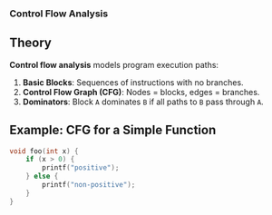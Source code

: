 ### Control Flow Analysis

## Theory
**Control flow analysis** models program execution paths:
1. **Basic Blocks**: Sequences of instructions with no branches.
2. **Control Flow Graph (CFG)**: Nodes = blocks, edges = branches.
3. **Dominators**: Block `A` dominates `B` if all paths to `B` pass through `A`.

## Example: CFG for a Simple Function
```c
void foo(int x) {
    if (x > 0) {
        printf("positive");
    } else {
        printf("non-positive");
    }
}
```